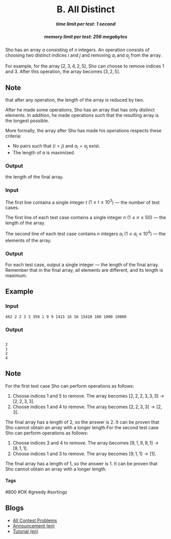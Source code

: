 <h1 style='text-align: center;'> B. All Distinct</h1>

<h5 style='text-align: center;'>time limit per test: 1 second</h5>
<h5 style='text-align: center;'>memory limit per test: 256 megabytes</h5>

Sho has an array $a$ consisting of $n$ integers. An operation consists of choosing two distinct indices $i$ and $j$ and removing $a_i$ and $a_j$ from the array.

For example, for the array $[2, 3, 4, 2, 5]$, Sho can choose to remove indices $1$ and $3$. After this operation, the array becomes $[3, 2, 5]$. 
## Note

 that after any operation, the length of the array is reduced by two.

After he made some operations, Sho has an array that has only distinct elements. In addition, he made operations such that the resulting array is the longest possible. 

More formally, the array after Sho has made his operations respects these criteria: 

* No pairs such that ($i < j$) and $a_i = a_j$ exist.
* The length of $a$ is maximized.

### Output

 the length of the final array.

### Input

The first line contains a single integer $t$ ($1 \leq t \leq 10^3$) — the number of test cases.

The first line of each test case contains a single integer $n$ ($1 \leq n \leq 50$) — the length of the array.

The second line of each test case contains $n$ integers $a_i$ ($1 \leq a_i \leq 10^4$) — the elements of the array.

### Output

For each test case, output a single integer — the length of the final array. Remember that in the final array, all elements are different, and its length is maximum.

## Example

### Input


```text
462 2 2 3 3 359 1 9 9 1415 16 16 15410 100 1000 10000
```
### Output

```text

2
1
2
4

```
## Note

For the first test case Sho can perform operations as follows: 

1. Choose indices $1$ and $5$ to remove. The array becomes $[2, 2, 2, 3, 3, 3] \rightarrow [2, 2, 3, 3]$.
2. Choose indices $1$ and $4$ to remove. The array becomes $[2, 2, 3, 3] \rightarrow [2, 3]$.

 The final array has a length of $2$, so the answer is $2$. It can be proven that Sho cannot obtain an array with a longer length.For the second test case Sho can perform operations as follows: 

1. Choose indices $3$ and $4$ to remove. The array becomes $[9, 1, 9, 9, 1] \rightarrow [9, 1, 1]$.
2. Choose indices $1$ and $3$ to remove. The array becomes $[9, 1, 1] \rightarrow [1]$.

 The final array has a length of $1$, so the answer is $1$. It can be proven that Sho cannot obtain an array with a longer length.

#### Tags 

#800 #OK #greedy #sortings 

## Blogs
- [All Contest Problems](../Codeforces_Round_799_(Div._4).md)
- [Announcement (en)](../blogs/Announcement_(en).md)
- [Tutorial (en)](../blogs/Tutorial_(en).md)
